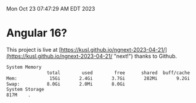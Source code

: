 Mon Oct 23 07:47:29 AM EDT 2023

# Angular 16?


This project is live at [https://kusl.github.io/ngnext-2023-04-21/](https://kusl.github.io/ngnext-2023-04-21/ "next!") thanks to Github.

```bash
System Memory
               total        used        free      shared  buff/cache   available
Mem:            15Gi       2.4Gi       3.7Gi       282Mi       9.2Gi        12Gi
Swap:          8.0Gi       2.0Mi       8.0Gi
System Storage
817M	.
```
